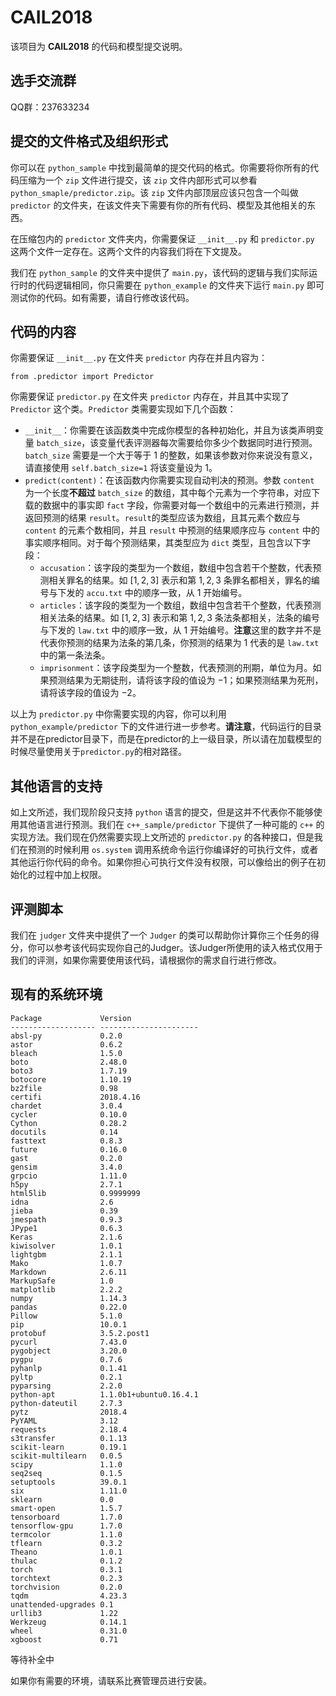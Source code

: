 # CAIL2018

该项目为 **CAIL2018** 的代码和模型提交说明。

## 选手交流群

QQ群：237633234

## 提交的文件格式及组织形式

你可以在 ``python_sample`` 中找到最简单的提交代码的格式。你需要将你所有的代码压缩为一个 ``zip`` 文件进行提交，该 ``zip`` 文件内部形式可以参看 ``python_smaple/predictor.zip``。该 ``zip`` 文件内部顶层应该只包含一个叫做 ``predictor`` 的文件夹，在该文件夹下需要有你的所有代码、模型及其他相关的东西。

在压缩包内的 ``predictor`` 文件夹内，你需要保证 ``__init__.py`` 和 ``predictor.py`` 这两个文件一定存在。这两个文件的内容我们将在下文提及。

我们在 ``python_sample`` 的文件夹中提供了 ``main.py``，该代码的逻辑与我们实际运行时的代码逻辑相同，你只需要在 ``python_example`` 的文件夹下运行 ``main.py`` 即可测试你的代码。如有需要，请自行修改该代码。

## 代码的内容

你需要保证 ``__init__.py`` 在文件夹 ``predictor`` 内存在并且内容为：

```from .predictor import Predictor```

你需要保证 ``predictor.py`` 在文件夹 ``predictor`` 内存在，并且其中实现了 ``Predictor`` 这个类。``Predictor`` 类需要实现如下几个函数：

* ``__init__``：你需要在该函数类中完成你模型的各种初始化，并且为该类声明变量 ``batch_size``，该变量代表评测器每次需要给你多少个数据同时进行预测。``batch_size`` 需要是一个大于等于 $1$ 的整数，如果该参数对你来说没有意义，请直接使用 ``self.batch_size=1`` 将该变量设为 $1$。
* ``predict(content)``：在该函数内你需要实现自动判决的预测。参数 ``content`` 为一个长度**不超过** ``batch_size`` 的数组，其中每个元素为一个字符串，对应下载的数据中的事实即 ``fact`` 字段，你需要对每一个数组中的元素进行预测，并返回预测的结果 ``result``。``result``的类型应该为数组，且其元素个数应与 ``content`` 的元素个数相同，并且 ``result`` 中预测的结果顺序应与 ``content`` 中的事实顺序相同。对于每个预测结果，其类型应为 ``dict`` 类型，且包含以下字段：
    * ``accusation``：该字段的类型为一个数组，数组中包含若干个整数，代表预测相关罪名的结果。如 $[1,2,3]$ 表示和第 $1,2,3$ 条罪名都相关，罪名的编号与下发的 ``accu.txt`` 中的顺序一致，从 $1$ 开始编号。
    * ``articles``：该字段的类型为一个数组，数组中包含若干个整数，代表预测相关法条的结果。如 $[1,2,3]$ 表示和第 $1,2,3$ 条法条都相关，法条的编号与下发的 ``law.txt`` 中的顺序一致，从 $1$ 开始编号。**注意**这里的数字并不是代表你预测的结果为法条的第几条，你预测的结果为 $1$ 代表的是 ``law.txt`` 中的第一条法条。
    * ``imprisonment``：该字段类型为一个整数，代表预测的刑期，单位为月。如果预测结果为无期徒刑，请将该字段的值设为 $-1$；如果预测结果为死刑，请将该字段的值设为 $-2$。

以上为 ``predictor.py`` 中你需要实现的内容，你可以利用 ``python_example/predictor`` 下的文件进行进一步参考。**请注意**，代码运行的目录并不是在predictor目录下，而是在predictor的上一级目录，所以请在加载模型的时候尽量使用关于``predictor.py``的相对路径。

## 其他语言的支持

如上文所述，我们现阶段只支持 ``python`` 语言的提交，但是这并不代表你不能够使用其他语言进行预测。我们在 ``c++_sample/predictor`` 下提供了一种可能的 ``c++`` 的实现方法。我们现在仍然需要实现上文所述的 ``predictor.py`` 的各种接口，但是我们在预测的时候利用 ``os.system`` 调用系统命令运行你编译好的可执行文件，或者其他运行你代码的命令。如果你担心可执行文件没有权限，可以像给出的例子在初始化的过程中加上权限。

## 评测脚本

我们在 ``judger`` 文件夹中提供了一个 ``Judger`` 的类可以帮助你计算你三个任务的得分，你可以参考该代码实现你自己的Judger。该Judger所使用的读入格式仅用于我们的评测，如果你需要使用该代码，请根据你的需求自行进行修改。

## 现有的系统环境

```
Package             Version               
------------------- ----------------------
absl-py             0.2.0                 
astor               0.6.2                 
bleach              1.5.0                 
boto                2.48.0                
boto3               1.7.19                
botocore            1.10.19               
bz2file             0.98                  
certifi             2018.4.16             
chardet             3.0.4                 
cycler              0.10.0                
Cython              0.28.2                
docutils            0.14                  
fasttext            0.8.3                 
future              0.16.0                
gast                0.2.0                 
gensim              3.4.0                 
grpcio              1.11.0                
h5py                2.7.1                 
html5lib            0.9999999             
idna                2.6                   
jieba               0.39                  
jmespath            0.9.3                 
JPype1              0.6.3                 
Keras               2.1.6                 
kiwisolver          1.0.1                 
lightgbm            2.1.1                 
Mako                1.0.7                 
Markdown            2.6.11                
MarkupSafe          1.0                   
matplotlib          2.2.2                 
numpy               1.14.3                
pandas              0.22.0                
Pillow              5.1.0                 
pip                 10.0.1                
protobuf            3.5.2.post1           
pycurl              7.43.0                
pygobject           3.20.0                
pygpu               0.7.6                 
pyhanlp             0.1.41                
pyltp               0.2.1                 
pyparsing           2.2.0                 
python-apt          1.1.0b1+ubuntu0.16.4.1
python-dateutil     2.7.3                 
pytz                2018.4                
PyYAML              3.12                  
requests            2.18.4                
s3transfer          0.1.13                
scikit-learn        0.19.1                
scikit-multilearn   0.0.5                 
scipy               1.1.0                 
seq2seq             0.1.5                 
setuptools          39.0.1                
six                 1.11.0                
sklearn             0.0                   
smart-open          1.5.7                 
tensorboard         1.7.0                 
tensorflow-gpu      1.7.0                 
termcolor           1.1.0                 
tflearn             0.3.2                 
Theano              1.0.1                 
thulac              0.1.2                 
torch               0.3.1                 
torchtext           0.2.3                 
torchvision         0.2.0                 
tqdm                4.23.3                
unattended-upgrades 0.1                   
urllib3             1.22                  
Werkzeug            0.14.1                
wheel               0.31.0                
xgboost             0.71
```

等待补全中

如果你有需要的环境，请联系比赛管理员进行安装。
